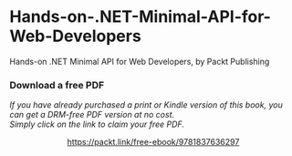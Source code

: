 # Hands-on-.NET-Minimal-API-for-Web-Developers
Hands-on .NET Minimal API for Web Developers, by Packt Publishing
### Download a free PDF

 <i>If you have already purchased a print or Kindle version of this book, you can get a DRM-free PDF version at no cost.<br>Simply click on the link to claim your free PDF.</i>
<p align="center"> <a href="https://packt.link/free-ebook/9781837636297">https://packt.link/free-ebook/9781837636297 </a> </p>